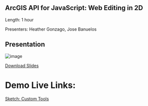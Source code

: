 ## ArcGIS API for JavaScript: Web Editing in 2D

Length: 1 hour

Presenters: Heather Gonzago, Jose Banuelos

## Presentation
![image](https://user-images.githubusercontent.com/36280386/157293950-c63a4d21-95c2-44a1-a710-bd0f1d47a918.png)

[Download Slides](https://github.com/banuelosj/DevSummit-presentation/blob/main/2022/web-editing-2d/slides/ds2022-arcgis-api-for-javascript-web-editing-2d.pptx?raw=true)

# Demo Live Links:

[Sketch: Custom Tools](https://banuelosj.github.io/DevSummit-presentation/2022/web-editing-2d/demos/sketch_custom_tools)
